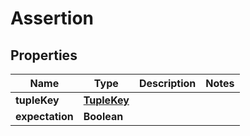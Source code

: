 

# Assertion


## Properties

| Name | Type | Description | Notes |
|------------ | ------------- | ------------- | -------------|
|**tupleKey** | [**TupleKey**](TupleKey.md) |  |  |
|**expectation** | **Boolean** |  |  |



